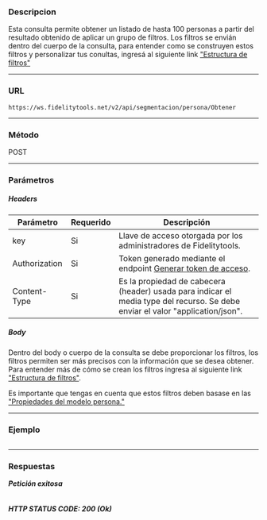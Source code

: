 ### Descripcion
Esta consulta permite obtener un listado de hasta 100 personas a partir del resultado obtenido de aplicar un grupo de filtros.
Los filtros se envián dentro del cuerpo de la consulta, para entender como se construyen estos filtros y personalizar tus conultas, ingresá al siguiente link ["Estructura de filtros"](https://github.com/bebeto-fidelitytools/FidelitytoolsWS/blob/master/docs/consultas/consulta.md)
___

### URL
` https://ws.fidelitytools.net/v2/api/segmentacion/persona/Obtener `
___

### Método
POST
___
### Parámetros

##### Headers

|Parámetro |Requerido |Descripción                 |
|----------|----------|----------------------------|
| key         | Si		 | Llave de acceso otorgada por los administradores de Fidelitytools. |
| Authorization       | Si		 | Token generado mediante el endpoint [Generar token de acceso](https://github.com/bebeto-fidelitytools/FidelitytoolsWS/blob/master/docs/usuario/autenticaci%C3%B3n.md). |
| Content-Type         | Si		 | Es la propiedad de cabecera (header) usada para indicar el  media type del recurso. Se debe enviar el valor "application/json". |

##### Body

Dentro del body o cuerpo de la consulta se debe proporcionar los filtros, los filtros permiten ser más precisos con la información que se desea obtener. Para entender más de cómo se crean los filtros ingresa al siguiente link ["Estructura de filtros"](https://github.com/bebeto-fidelitytools/FidelitytoolsWS/blob/master/docs/consultas/consulta.md).

Es importante que tengas en cuenta que estos filtros deben basase en las ["Propiedades del modelo persona."](https://github.com/bebeto-fidelitytools/FidelitytoolsWS/blob/master/docs/segmentacion/set_personas.md#propiedades-de-la-clase-persona)

___
### Ejemplo
```bash
```
___
### Respuestas
***Petición exitosa***
```json
```

##### HTTP STATUS CODE: 200 (Ok)
